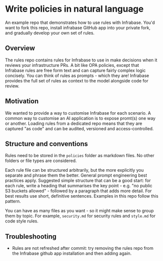 # Write policies in natural language

An example repo that demonstrates how to use rules with Infrabase. You'd want to fork this repo, install infrabase GitHub app into your private fork, and gradually develop your own set of rules.

## Overview

The rules repo contains rules for Infrabase to use in make decisions when it reviews your infrastructure PRs. A bit like OPA policies, except that Infrabase rules are free form text and can capture fairly complex logic concisely. You can think of rules as prompts - which they are! Infrabase provides the full set of rules as context to the model alongside code for review.

## Motivation

We wanted to provide a way to customise Infrabase for each scenario. A common way to customise an AI application is to expose promt(s) one way or another. Loading rules from a dedicated repo means that they are captured "as code" and can be audited, versioned and access-controlled.

## Structure and conventions

Rules need to be stored in the `policies` folder as markdown files. No other folders or file types are considered.

Each rule file can be structured arbitrarily, but the more explicitly you separate and phrase them the better. General prompt engineering best practices apply. Suggested simple structure that can be a good start: for each rule, write a heading that summarises the key point - e.g. "no public S3 buckets allowed" - followed by a paragraph that adds more detail. For best results use short, definitive sentences. Examples in this repo follow this pattern.

You can have as many files as you want - so it might make sense to group them by topic. For example, `security.md` for security rules and `style.md` for code style rules.

## Troubleshooting

- Rules are not refreshed after commit: try removing the rules repo from the Infrabase github app installation and then adding again.
